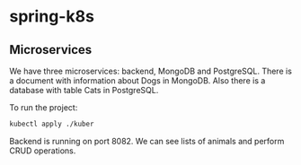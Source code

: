 # spring-k8s

## Microservices
We have three microservices: backend, MongoDB and PostgreSQL.
There is a document with information about Dogs in MongoDB. Also there is a database with table Cats in PostgreSQL.

To run the project:
```bash
kubectl apply ./kuber
```
Backend is running on port 8082. 
We can see lists of animals and perform CRUD operations.
